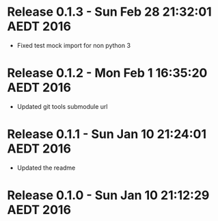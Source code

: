 # Release 0.1.3 - Sun Feb 28 21:32:01 AEDT 2016

- Fixed test mock import for non python 3

# Release 0.1.2 - Mon Feb  1 16:35:20 AEDT 2016

- Updated git tools submodule url

# Release 0.1.1 - Sun Jan 10 21:24:01 AEDT 2016

- Updated the readme

# Release 0.1.0 - Sun Jan 10 21:12:29 AEDT 2016



